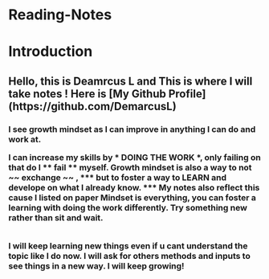 <h1>Reading-Notes</h1>
<h1>Introduction</h1>
<h2>Hello, this is Deamrcus L and This is where I will take notes ! Here is [My Github Profile](https://github.com/DemarcusL) </h2>

<h3>  
I see growth mindset as I can improve in anything I can do and work at.
<Br>

 I can increase my skills by * DOING THE WORK *, only failing on that do I ** fail ** myself.
Growth mindset is also a way to not ~~ exchange ~~ , *** but to foster a way to LEARN and develope on what I already know. ***
My notes also reflect this cause I listed on paper Mindset is everything, you can foster a learning with doing the work differently. Try something new rather than sit and wait.
  
<Br> 
I will keep learning new things even if u cant understand the topic like I  do now. I will ask for others methods and inputs to see things in a new way. I will keep growing!
</h3> 
